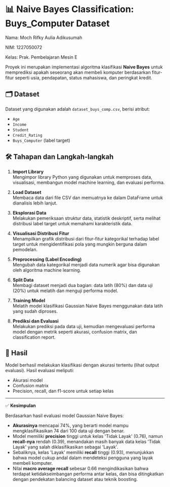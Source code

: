 # 📊 Naive Bayes Classification: Buys_Computer Dataset

Nama: Moch Rifky Aulia Adikusumah

NIM: 1227050072

Kelas: Prak. Pembelajaran Mesin E

Proyek ini merupakan implementasi algoritma klasifikasi **Naive Bayes** untuk memprediksi apakah seseorang akan membeli komputer berdasarkan fitur-fitur seperti usia, pendapatan, status mahasiswa, dan peringkat kredit.

## 🗂️ Dataset
Dataset yang digunakan adalah `dataset_buys_comp.csv`, berisi atribut:
- `Age`
- `Income`
- `Student`
- `Credit_Rating`
- `Buys_Computer` (label target)

## 🛠️ Tahapan dan Langkah-langkah

1. **Import Library**  
   Mengimpor library Python yang digunakan untuk memproses data, visualisasi, membangun model machine learning, dan evaluasi performa.

2. **Load Dataset**  
   Membaca data dari file CSV dan memuatnya ke dalam DataFrame untuk dianalisis lebih lanjut.

3. **Eksplorasi Data**  
   Melakukan pemeriksaan struktur data, statistik deskriptif, serta melihat distribusi label target untuk memahami karakteristik data.

4. **Visualisasi Distribusi Fitur**  
   Menampilkan grafik distribusi dari fitur-fitur kategorikal terhadap label target untuk mengidentifikasi pola yang mungkin berguna dalam pemodelan.

5. **Preprocessing (Label Encoding)**  
   Mengubah data kategorikal menjadi data numerik agar bisa digunakan oleh algoritma machine learning.

6. **Split Data**  
   Membagi dataset menjadi dua bagian: data latih (80%) dan data uji (20%) untuk melatih dan menguji performa model.

7. **Training Model**  
   Melatih model klasifikasi Gaussian Naive Bayes menggunakan data latih yang sudah diproses.

8. **Prediksi dan Evaluasi**  
   Melakukan prediksi pada data uji, kemudian mengevaluasi performa model dengan metrik seperti akurasi, confusion matrix, dan classification report.

## 📌 Hasil

Model berhasil melakukan klasifikasi dengan akurasi tertentu (lihat output evaluasi). Hasil evaluasi meliputi:
- Akurasi model
- Confusion matrix
- Precision, recall, dan f1-score untuk setiap kelas

---

✅ **Kesimpulan**

Berdasarkan hasil evaluasi model Gaussian Naive Bayes:

- **Akurasinya** mencapai 74%, yang berarti model mampu mengklasifikasikan 74 dari 100 data uji dengan benar.
- Model memiliki **precision** tinggi untuk kelas 'Tidak Layak' (0.76), namun **recall-nya** rendah (0.39), menandakan masih banyak data kelas 'Tidak Layak' yang salah diklasifikasikan sebagai 'Layak'.
- Sebaliknya, kelas 'Layak' memiliki **recall** tinggi (0.93), menunjukkan bahwa model cukup andal dalam mendeteksi pengguna yang layak membeli komputer.
- Nilai **macro average recall** sebesar 0.66 mengindikasikan bahwa terdapat ketidakseimbangan performa antar kelas, dan bisa ditingkatkan dengan pendekatan balancing dataset atau teknik boosting.
